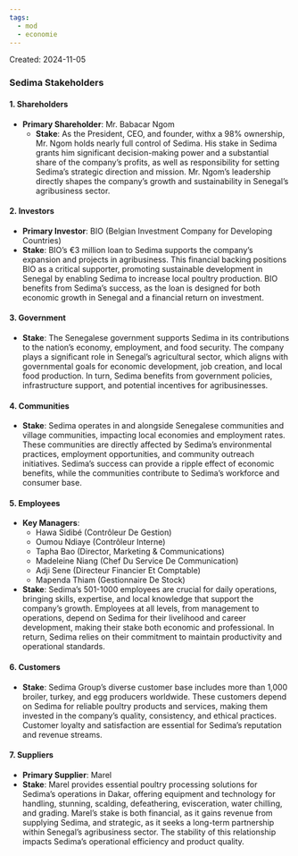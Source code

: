 ```yaml
---
tags:
  - mod
  - economie
---
```

Created: 2024-11-05

### Sedima Stakeholders

#### 1. **Shareholders**

- **Primary Shareholder**: Mr. Babacar Ngom
	- **Stake**: As the President, CEO, and founder, withx a 98% ownership, Mr. Ngom holds nearly full control of Sedima. His stake in Sedima grants him significant decision-making power and a substantial share of the company’s profits, as well as responsibility for setting Sedima’s strategic direction and mission. Mr. Ngom’s leadership directly shapes the company’s growth and sustainability in Senegal’s agribusiness sector.

#### 2. **Investors**

- **Primary Investor**: BIO (Belgian Investment Company for Developing Countries)
- **Stake**: BIO’s €3 million loan to Sedima supports the company’s expansion and projects in agribusiness. This financial backing positions BIO as a critical supporter, promoting sustainable development in Senegal by enabling Sedima to increase local poultry production. BIO benefits from Sedima’s success, as the loan is designed for both economic growth in Senegal and a financial return on investment.

#### 3. **Government**

- **Stake**: The Senegalese government supports Sedima in its contributions to the nation’s economy, employment, and food security. The company plays a significant role in Senegal’s agricultural sector, which aligns with governmental goals for economic development, job creation, and local food production. In turn, Sedima benefits from government policies, infrastructure support, and potential incentives for agribusinesses.

#### 4. **Communities**

- **Stake**: Sedima operates in and alongside Senegalese communities and village communities, impacting local economies and employment rates. These communities are directly affected by Sedima’s environmental practices, employment opportunities, and community outreach initiatives. Sedima’s success can provide a ripple effect of economic benefits, while the communities contribute to Sedima’s workforce and consumer base.

#### 5. **Employees**

- **Key Managers**:
    - Hawa Sidibé (Contrôleur De Gestion)
    - Oumou Ndiaye (Contrôleur Interne)
    - Tapha Bao (Director, Marketing & Communications)
    - Madeleine Niang (Chef Du Service De Communication)
    - Adji Sene (Directeur Financier Et Comptable)
    - Mapenda Thiam (Gestionnaire De Stock)
- **Stake**: Sedima’s 501-1000 employees are crucial for daily operations, bringing skills, expertise, and local knowledge that support the company’s growth. Employees at all levels, from management to operations, depend on Sedima for their livelihood and career development, making their stake both economic and professional. In return, Sedima relies on their commitment to maintain productivity and operational standards.

#### 6. **Customers**

- **Stake**: Sedima Group’s diverse customer base includes more than 1,000 broiler, turkey, and egg producers worldwide. These customers depend on Sedima for reliable poultry products and services, making them invested in the company’s quality, consistency, and ethical practices. Customer loyalty and satisfaction are essential for Sedima’s reputation and revenue streams.

#### 7. **Suppliers**

- **Primary Supplier**: Marel
- **Stake**: Marel provides essential poultry processing solutions for Sedima’s operations in Dakar, offering equipment and technology for handling, stunning, scalding, defeathering, evisceration, water chilling, and grading. Marel’s stake is both financial, as it gains revenue from supplying Sedima, and strategic, as it seeks a long-term partnership within Senegal’s agribusiness sector. The stability of this relationship impacts Sedima’s operational efficiency and product quality.




















